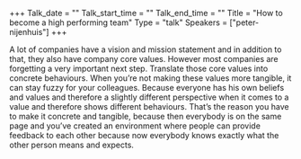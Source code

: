 +++
Talk_date = ""
Talk_start_time = ""
Talk_end_time = ""
Title = "How to become a high performing team"
Type = "talk"
Speakers = ["peter-nijenhuis"]
+++

A lot of companies have a vision and mission statement and in addition to that, they also have company core values. However most companies are forgetting a very important next step. Translate those core values into concrete behaviours. When you’re not making these values more tangible, it can stay fuzzy for your colleagues. Because everyone has his own beliefs and values and therefore a slightly different perspective when it comes to a value and therefore shows different behaviours. That’s the reason you have to make it concrete and tangible, because then everybody is on the same page and you’ve created an environment where people can provide feedback to each other because now everybody knows exactly what the other person means and expects.
